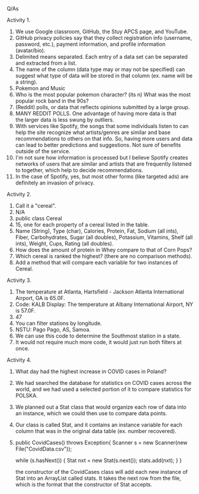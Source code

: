 
Q/As

Activity 1.
  1.  We use Google classroom, GitHub, the Stuy APCS page, and
      YouTube.
  2.  GitHub privacy policies say that they collect registration
      info (username, password, etc.), payment information, and
      profile information (avatar/bio).
  3.  Delimited means separated. Each entry of a data set can be
      separated and extracted from a list.
  4.  The name of the column (data type may or may not be specified)
      can suggest what type of data will be stored in that column (ex.
      name will be a string).
  5.  Pokemon and Music
  6.  Who is the most popular pokemon character? (its n)
      What was the most popular rock band in the 90s?
  7.  (Reddit) polls, or data that reflects opinions submitted by a large
      group.
  8.  MANY REDDIT POLLS. One advantage of having more data is that    
      the larger data is less swung by outliers.
  9.  With services like Spotify, the songs that some individuals listen
      to can help the site recognize what artists/genres are similar and
      base recommendations to others on that info. So, having more users
      and data can lead to better predictions and suggestions. Not sure
      of benefits outside of the service.
  10. I'm not sure how information is processed but I believe Spotify
      creates networks of users that are similar and artists that are
      frequently listened to together, which help to decide recommendations.
  11. In the case of Spotify, yes, but most other forms (like targeted
      ads) are definitely an invasion of privacy.

Activity 2.
  1.  Call it a "cereal".
  2.  N/A
  3.  public class Cereal
  4.  15, one for each property of a cereal listed in the table.
  5.  Name (String), Type (char), Calories, Protein, Fat, Sodium (all ints),
      Fiber, Carbohydrates, Sugar (all doubles), Potassium, Vitamins, Shelf
      (all ints), Weight, Cups, Rating (all doubles).
  8.  How does the amount of protein in Whey compare to that of Corn Pops?
  9.  Which cereal is ranked the highest? (there are no comparison methods).
  10. Add a method that will compare each variable for two instances of Cereal.

Activity 3.
  1.  The temperature at Atlanta, Hartsfield - Jackson Atlanta International
      Airport, GA is 65.0F.
  2.  Code: KALB
      Display: The temperature at Albany International Airport, NY is 57.0F.
  4.  47
  5.  You can filter stations by longitude.
  6.  NSTU: Pago Pago, AS, Samoa.
  7.  We can use this code to determine the Southmost station in a state.
  8.  It would not require much more code, it would just run both filters
      at once.

Activity 4.
  1.  What day had the highest increase in COVID cases in Poland?
  2.  We had searched the database for statistics on COVID cases across the
      world, and we had used a selected portion of it to compare statistics for
      POLSKA.
  3.  We planned out a Stat class that would organize each row of data into
      an instance, which we could then use to compare data points.
  4.  Our class is called Stat, and it contains an instance variable for each
      column that was in the original data table (ex. number recovered).
  5.  public CovidCases() throws Exception{
        Scanner s = new Scanner(new File("CovidData.csv"));

        while (s.hasNext()) {
          Stat nxt = new Stat(s.next());
          stats.add(nxt);
        }
      }

      the constructor of the CovidCases class will add each new instance
      of Stat into an ArrayList called stats. It takes the next row from
      the file, which is the format that the constructor of Stat accepts.
